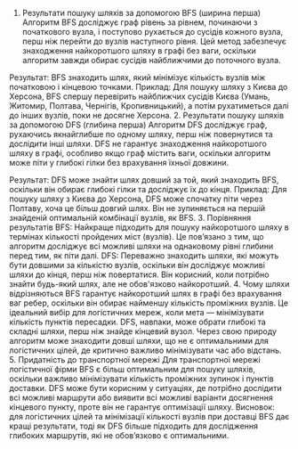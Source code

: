 1. Результати пошуку шляхів за допомогою BFS (ширина перша)
Алгоритм BFS досліджує граф рівень за рівнем, починаючи з початкового вузла, і поступово рухається до сусідів кожного вузла, перш ніж перейти до вузлів наступного рівня. Цей метод забезпечує знаходження найкоротшого шляху в графі без ваги, оскільки алгоритм завжди обирає сусідів найближчими до поточного вузла.

Результат: BFS знаходить шлях, який мінімізує кількість вузлів між початковою і кінцевою точками.
Приклад: Для пошуку шляху з Києва до Херсона, BFS спершу перевірить найближчих сусідів Києва (Умань, Житомир, Полтава, Чернігів, Кропивницький), а потім рухатиметься далі до інших вузлів, поки не досягне Херсона.
2. Результати пошуку шляхів за допомогою DFS (глибина перша)
Алгоритм DFS досліджує граф, рухаючись якнайглибше по одному шляху, перш ніж повернутися та дослідити інші шляхи. DFS не гарантує знаходження найкоротшого шляху в графі, особливо якщо граф містить ваги, оскільки алгоритм може піти у глибокі гілки без врахування їхньої довжини.

Результат: DFS може знайти шлях довший за той, який знаходить BFS, оскільки він обирає глибокі гілки та досліджує їх до кінця.
Приклад: Для пошуку шляху з Києва до Херсона, DFS може спочатку піти через Полтаву, хоча це більш довгий шлях. Він не зупиняється на першій знайденій оптимальній комбінації вузлів, як BFS.
3. Порівняння результатів
BFS: Найкраще підходить для пошуку найкоротшого шляху в термінах кількості пройдених міст (вузлів). Це пов’язано з тим, що алгоритм досліджує всі можливі шляхи на однаковому рівні глибини перед тим, як піти далі.
DFS: Переважно знаходить шляхи, які можуть бути довшими за кількістю вузлів, оскільки він досліджує можливі шляхи до кінця, перш ніж повертатися. Він корисний, коли потрібно знайти будь-який шлях, але не обов'язково найкоротший.
4. Чому шляхи відрізняються
BFS гарантує найкоротший шлях в графі без врахування ваг ребер, оскільки він обирає найменшу кількість проміжних вузлів. Це ідеальний вибір для логістичних мереж, коли мета — мінімізувати кількість пунктів пересадки.
DFS, навпаки, може обрати глибокі та складні шляхи, перш ніж знайде кінцевий вузол. Через свою природу алгоритм може знаходити довші шляхи, що не є оптимальними для логістичних цілей, де критично важливо мінімізувати час або відстань.
5. Придатність до транспортної мережі
Для транспортної мережі логістичної фірми BFS є більш оптимальним для пошуку шляхів, оскільки важливо мінімізувати кількість проміжних зупинок і пунктів доставки.
DFS може бути корисним у ситуаціях, де потрібно дослідити всі можливі маршрути або виявити всі можливі варіанти досягнення кінцевого пункту, проте він не гарантує оптимізації шляху.
Висновок: для логістичних цілей та мінімізації кількості вузлів при доставці BFS дає кращі результати, тоді як DFS більше підходить для дослідження глибоких маршрутів, які не обов’язково є оптимальними.






